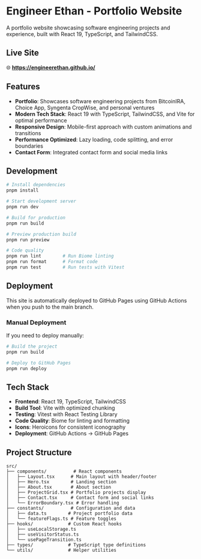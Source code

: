# Engineer Ethan - Portfolio Website

A portfolio website showcasing software engineering projects and experience, built with React 19, TypeScript, and TailwindCSS.

## Live Site

🌐 **https://engineerethan.github.io/**

## Features

- **Portfolio**: Showcases software engineering projects from BitcoinIRA, Choice App, Syngenta CropWise, and personal ventures
- **Modern Tech Stack**: React 19 with TypeScript, TailwindCSS, and Vite for optimal performance
- **Responsive Design**: Mobile-first approach with custom animations and transitions
- **Performance Optimized**: Lazy loading, code splitting, and error boundaries
- **Contact Form**: Integrated contact form and social media links

## Development

```bash
# Install dependencies
pnpm install

# Start development server
pnpm run dev

# Build for production
pnpm run build

# Preview production build
pnpm run preview

# Code quality
pnpm run lint        # Run Biome linting
pnpm run format      # Format code
pnpm run test        # Run tests with Vitest
```

## Deployment

This site is automatically deployed to GitHub Pages using GitHub Actions when you push to the main branch.

### Manual Deployment

If you need to deploy manually:

```bash
# Build the project
pnpm run build

# Deploy to GitHub Pages
pnpm run deploy
```

## Tech Stack

- **Frontend**: React 19, TypeScript, TailwindCSS
- **Build Tool**: Vite with optimized chunking
- **Testing**: Vitest with React Testing Library
- **Code Quality**: Biome for linting and formatting
- **Icons**: Heroicons for consistent iconography
- **Deployment**: GitHub Actions → GitHub Pages

## Project Structure

```
src/
├── components/          # React components
│   ├── Layout.tsx      # Main layout with header/footer
│   ├── Hero.tsx        # Landing section
│   ├── About.tsx       # About section
│   ├── ProjectGrid.tsx # Portfolio projects display
│   ├── Contact.tsx     # Contact form and social links
│   └── ErrorBoundary.tsx # Error handling
├── constants/          # Configuration and data
│   ├── data.ts        # Project portfolio data
│   └── featureFlags.ts # Feature toggles
├── hooks/             # Custom React hooks
│   ├── useLocalStorage.ts
│   ├── useVisitorStatus.ts
│   └── usePageTransition.ts
├── types/             # TypeScript type definitions
└── utils/             # Helper utilities
```
